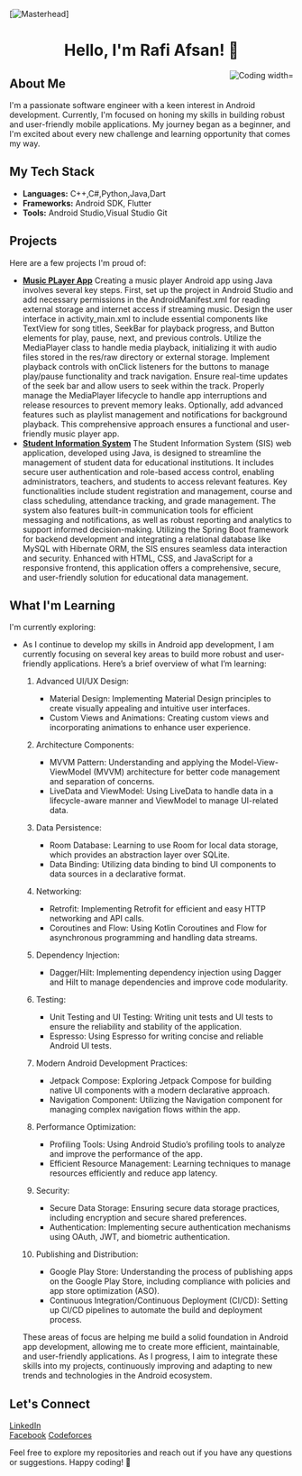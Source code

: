 [![Masterhead](https://user-images.githubusercontent.com/65373279/148280039-301b677b-74e7-49f8-af75-15e7c9253d74.png)]
<h1 align="center">Hello, I'm Rafi Afsan! 👋</h1>
<img align="right" alt="Coding width="400" src="https://gifdb.com/images/high/funny-animated-bear-fart-65ma4cty46e5dw54.gif">

<h2>About Me</h2>
<p>
  I'm a passionate software engineer with a keen interest in Android development. Currently, I'm focused on honing my skills in building robust and user-friendly mobile applications. My journey began as a beginner, and I'm excited about every new challenge and learning opportunity that comes my way.
</p>

<h2>My Tech Stack</h2>
<ul>
  <li><strong>Languages:</strong> C++,C#,Python,Java,Dart</li>
  <li><strong>Frameworks:</strong> Android SDK, Flutter</li>
  <li><strong>Tools:</strong> Android Studio,Visual Studio Git</li>
</ul>

<h2>Projects</h2>
<p>Here are a few projects I'm proud of:</p>
<ul>
  <li><a href="Not Availabe"><strong>Music PLayer App</strong></a> Creating a music player Android app using Java involves several key steps. First, set up the project in Android Studio and add necessary permissions in the AndroidManifest.xml for reading external storage and internet access if streaming music. Design the user interface in activity_main.xml to include essential components like TextView for song titles, SeekBar for playback progress, and Button elements for play, pause, next, and previous controls. Utilize the MediaPlayer class to handle media playback, initializing it with audio files stored in the res/raw directory or external storage. Implement playback controls with onClick listeners for the buttons to manage play/pause functionality and track navigation. Ensure real-time updates of the seek bar and allow users to seek within the track. Properly manage the MediaPlayer lifecycle to handle app interruptions and release resources to prevent memory leaks. Optionally, add advanced features such as playlist management and notifications for background playback. This comprehensive approach ensures a functional and user-friendly music player app.</li>
  <li><a href="Not Available"><strong>Student Information System</strong></a> The Student Information System (SIS) web application, developed using Java, is designed to streamline the management of student data for educational institutions. It includes secure user authentication and role-based access control, enabling administrators, teachers, and students to access relevant features. Key functionalities include student registration and management, course and class scheduling, attendance tracking, and grade management. The system also features built-in communication tools for efficient messaging and notifications, as well as robust reporting and analytics to support informed decision-making. Utilizing the Spring Boot framework for backend development and integrating a relational database like MySQL with Hibernate ORM, the SIS ensures seamless data interaction and security. Enhanced with HTML, CSS, and JavaScript for a responsive frontend, this application offers a comprehensive, secure, and user-friendly solution for educational data management.</li>
</ul>

<h2>What I'm Learning</h2>
<p>I'm currently exploring:</p>
<ul>
  <li>
As I continue to develop my skills in Android app development, I am currently focusing on several key areas to build more robust and user-friendly applications. Here’s a brief overview of what I’m learning:

1. Advanced UI/UX Design:
   - Material Design: Implementing Material Design principles to create visually appealing and intuitive user interfaces.
   - Custom Views and Animations: Creating custom views and incorporating animations to enhance user experience.

2. Architecture Components:
   - MVVM Pattern: Understanding and applying the Model-View-ViewModel (MVVM) architecture for better code management and separation of concerns.
   - LiveData and ViewModel: Using LiveData to handle data in a lifecycle-aware manner and ViewModel to manage UI-related data.

3. Data Persistence:
   - Room Database: Learning to use Room for local data storage, which provides an abstraction layer over SQLite.
   - Data Binding: Utilizing data binding to bind UI components to data sources in a declarative format.

4. Networking:
   - Retrofit: Implementing Retrofit for efficient and easy HTTP networking and API calls.
   - Coroutines and Flow: Using Kotlin Coroutines and Flow for asynchronous programming and handling data streams.

5. Dependency Injection:
   - Dagger/Hilt: Implementing dependency injection using Dagger and Hilt to manage dependencies and improve code modularity.

6. Testing:
   - Unit Testing and UI Testing: Writing unit tests and UI tests to ensure the reliability and stability of the application.
   - Espresso: Using Espresso for writing concise and reliable Android UI tests.

7. Modern Android Development Practices:
   - Jetpack Compose: Exploring Jetpack Compose for building native UI components with a modern declarative approach.
   - Navigation Component: Utilizing the Navigation component for managing complex navigation flows within the app.

8. Performance Optimization:
   - Profiling Tools: Using Android Studio’s profiling tools to analyze and improve the performance of the app.
   - Efficient Resource Management: Learning techniques to manage resources efficiently and reduce app latency.

9. Security:
   - Secure Data Storage: Ensuring secure data storage practices, including encryption and secure shared preferences.
   - Authentication: Implementing secure authentication mechanisms using OAuth, JWT, and biometric authentication.

10. Publishing and Distribution:
    - Google Play Store: Understanding the process of publishing apps on the Google Play Store, including compliance with policies and app store optimization (ASO).
    - Continuous Integration/Continuous Deployment (CI/CD): Setting up CI/CD pipelines to automate the build and deployment process.

These areas of focus are helping me build a solid foundation in Android app development, allowing me to create more efficient, maintainable, and user-friendly applications. As I progress, I aim to integrate these skills into my projects, continuously improving and adapting to new trends and technologies in the Android ecosystem.</li>
</ul>

<h2>Let's Connect</h2>
<p>
  <a href="https://bd.linkedin.com/in/rafi-afsan-3a2665224">LinkedIn</a><br>
  <a href="https://www.facebook.com/rafiafsan2021">Facebook</a>
  <a href="https://codeforces.com/profile/rafiafsan">Codeforces</a>
</p>

<p>
  Feel free to explore my repositories and reach out if you have any questions or suggestions. Happy coding! 🚀
</p>
